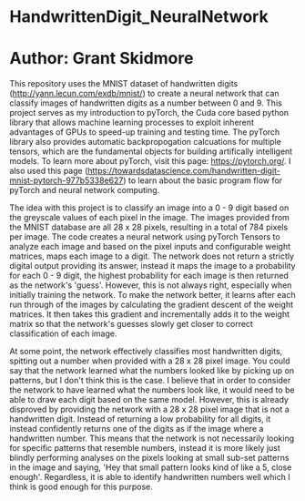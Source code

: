 # HandwrittenDigit_NeuralNetwork
# Author: Grant Skidmore

This repository uses the MNIST dataset of handwritten digits (http://yann.lecun.com/exdb/mnist/) to create a neural network that can classify images of handwritten digits as a number between 0 and 9. This project serves as my introduction to pyTorch, the Cuda core based python library that allows machine learning processes to exploit inherent advantages of GPUs to speed-up training and testing time. The pyTorch library also provides automatic backpropogation calcuations for multiple tensors, which are the fundamental objects for building artifically intelligent models. To learn more about pyTorch, visit this page: https://pytorch.org/. I also used this page (https://towardsdatascience.com/handwritten-digit-mnist-pytorch-977b5338e627) to learn about the basic program flow for pyTorch and neural network computing.

The idea with this project is to classify an image into a 0 - 9 digit based on the greyscale values of each pixel in the image. The images provided from the MNIST database are all 28 x 28 pixels, resulting in a total of 784 pixels per image. The code creates a neural network using pyTorch Tensors to analyze each image and based on the pixel inputs and configurable weight matrices, maps each image to a digit. The network does not return a strictly digital output providing its answer, instead it maps the image to a probability for each 0 - 9 digit, the highest probability for each image is then returned as the network's 'guess'. However, this is not always right, especially when initially training the network. To make the network better, it learns after each run through of the images by calculating the gradient descent of the weight matrices. It then takes this gradient and incrementally adds it to the weight matrix so that the network's guesses slowly get closer to correct classification of each image. 

At some point, the network effectively classifies most handwritten digits, spitting out a number when provided with a 28 x 28 pixel image. You could say that the network learned what the numbers looked like by picking up on patterns, but I don't think this is the case. I believe that in order to consider the network to have learned what the numbers look like, it would need to be able to draw each digit based on the same model. However, this is already disproved by providing the network with a 28 x 28 pixel image that is not a handwritten digit. Instead of returning a low probability for all digits, it instead confidently returns one of the digits as if the image where a handwritten number. This means that the network is not necessarily looking for specific patterns that resemble numbers, instead it is more likely just blindly performing analyses on the pixels looking at small sub-set patterns in the image and saying, 'Hey that small pattern looks kind of like a 5, close enough'. Regardless, it is able to identify handwritten numbers well which I think is good enough for this purpose. 
